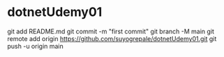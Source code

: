 # dotnetUdemy01
git add README.md
git commit -m "first commit"
git branch -M main
git remote add origin https://github.com/suyogrepale/dotnetUdemy01.git
git push -u origin main
